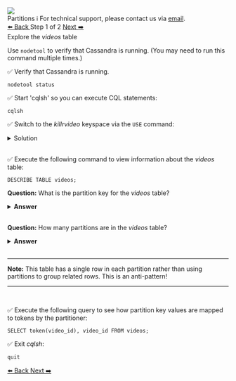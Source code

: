 <!-- TOP -->
<div class="top">
  <img class="scenario-academy-logo" src="https://datastax-academy.github.io/katapod-shared-assets/images/ds-academy-2023.svg" />
  <div class="scenario-title-section">
    <span class="scenario-title">Partitions</span>
    <span class="scenario-subtitle">ℹ️ For technical support, please contact us via <a href="mailto:academy@datastax.com">email</a>.</span>
  </div>
</div>

<!-- NAVIGATION -->
<div id="navigation-top" class="navigation-top">
 <a href='command:katapod.loadPage?[{"step":"intro"}]'
   class="btn btn-dark navigation-top-left">⬅️ Back
 </a>
<span class="step-count"> Step 1 of 2</span>
 <a href='command:katapod.loadPage?[{"step":"step2"}]' 
    class="btn btn-dark navigation-top-right">Next ➡️
  </a>
</div>

<!-- CONTENT -->
<div class="step-title">Explore the <em>videos</em> table</div>

Use `nodetool` to verify that Cassandra is running. (You may need to run this command multiple times.)

✅ Verify that Cassandra is running.
```
nodetool status
```

✅ Start 'cqlsh' so you can execute CQL statements:
```
cqlsh
```

✅ Switch to the *killrvideo* keyspace via the `USE` command:

<details class="katapod-details">
  <summary>Solution</summary>

```
USE killrvideo;
```

</details>
<br>

✅ Execute the following command to view information about the *videos* table: 
```
DESCRIBE TABLE videos;
```
**Question:** What is the partition key for the *videos* table?

<details><summary><b>Answer</b></summary>
<p>
The <i>video_id</i> column is the primary key.
</p>
</details>
<br>

**Question:** How many partitions are in the *videos* table?

<details><summary><b>Answer</b></summary>
<p>
One partition for each unique <i>video_id</i>.
</p>
</details>
<br>

---
**Note:** This table has a single row in each partition rather than using partitions to group related rows. This is an anti-pattern!

---
<br>


✅ Execute the following query to see how partition key values are mapped to tokens by the partitioner:
```
SELECT token(video_id), video_id FROM videos;
```

✅ Exit *cqlsh*:
```
quit
```

<!-- NAVIGATION -->
<div id="navigation-bottom" class="navigation-bottom">
 <a href='command:katapod.loadPage?[{"step":"intro"}]'
   class="btn btn-dark navigation-bottom-left">⬅️ Back
 </a>
 <a href='command:katapod.loadPage?[{"step":"step2"}]'
    class="btn btn-dark navigation-bottom-right">Next ➡️
  </a>
</div>
